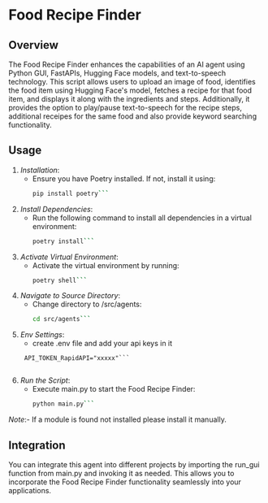 # Food Recipe Finder

## Overview
The Food Recipe Finder enhances the capabilities of an AI agent using Python GUI, FastAPIs, Hugging Face models, and text-to-speech technology. This script allows users to upload an image of food, identifies the food item using Hugging Face's model, fetches a recipe for that food item, and displays it along with the ingredients and steps. Additionally, it provides the option to play/pause text-to-speech for the recipe steps, additional receipes for the same food and also provide keyword searching functionality.

## Usage
1. *Installation*:
    - Ensure you have Poetry installed. If not, install it using:
        ```bash
        pip install poetry```
        
2. *Install Dependencies*:
    - Run the following command to install all dependencies in a virtual environment:
        ```bash
        poetry install```
        
3. *Activate Virtual Environment*:
    - Activate the virtual environment by running:
        ```bash
        poetry shell```
        
4. *Navigate to Source Directory*:
    - Change directory to /src/agents:
        ```bash
        cd src/agents```
5. *Env Settings*:
    - create .env file and add your api keys in it
   ```API_TOKEN_higgingface="xxxxx"
    API_TOKEN_RapidAPI="xxxxx"```
    
5. *Run the Script*:
    - Execute main.py to start the Food Recipe Finder:
        ```bash
        python main.py```
        
*Note*:- If a module is found not installed please install it manually.
## Integration
You can integrate this agent into different projects by importing the run_gui function from main.py and invoking it as needed. This allows you to incorporate the Food Recipe Finder functionality seamlessly into your applications.
